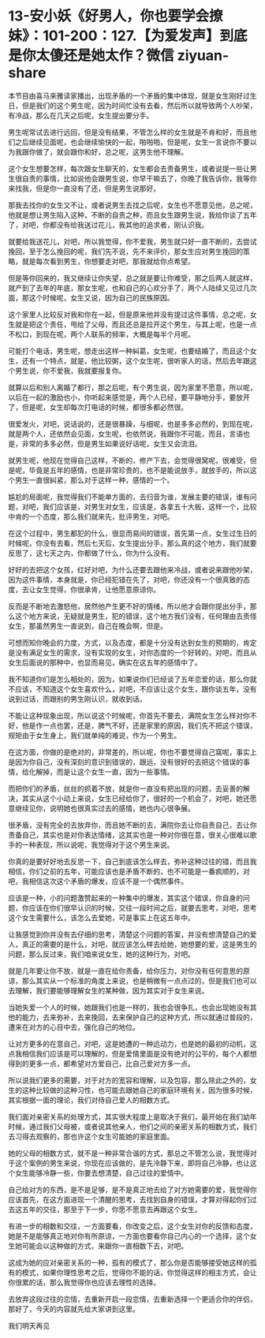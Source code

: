 # 13-安小妖《好男人，你也要学会撩妹》：101-200：127.【为爱发声】到底是你太傻还是她太作？微信 ziyuan-share

本节目由喜马来雅读家播出，出现矛盾的一个矛盾的集中体现，就是女生刚好过生日，但是我们的这个男生呢，因为时间忙没有去看，然后所以就导致两个人吵架，有冷战，那么在几天之后呢，女生提出要分手。

男生呢常试去进行远回，但是没有结果，不管怎么样的女生就是不肯和好，而且他们之后继续见面呢，也会继续愉快的一起，啪啪啪，但是呢，女生一言说你不要以为我跟你做了，就会跟你和好，总之呢，这男生他不理解。

这个女生想要怎样，每次跟女生聊天的，女生都会去责备男生，或者说提一些让男生很自责的事情，比如说他会跟男生说，你早干嘛去了，你晚了我告诉你，我等你来找我，但是你一直没有了还，但是男生说那好。

那我去找你的女生又不让，或者说男生去找之后呢，女生也不愿意见他，总之呢，他就是想让男生陷入这种，不断的自责之种，而且女生跟男生说，我给你谈了五年了，对吧，你都没有给我送过花儿，我其他的追求者，刚认识我。

就要给我送花儿，对吧，所以我觉得，你不爱我，男生就只好一直不断的，去尝试挽回，至于怎么挽回的呢，我们先不说，先不来评价，那女生应对男生挽回的策略，就是每次看到男生，你想要走对吧，那我就给你点希望。

但是等你回来的，我又继续让你失望，总之就是要让你难受，那之后两人就这样，就产到了去年的年底，那女生呢，也和自己的心欢分手了，两个人陆续又见过几次面，那这个时候呢，女生又说，因为自己的民族原因。

这个家里人比较反对我和你在一起，但是原来他并没有提过这件事情，总之呢，女生就是把这个责任，甩给了父母，而且还总是拉开这个男生，与其上呢，也是一点不松口，到现在呢，两个人联系的频率，大概是每半个月呢。

可能打个电话，男生呢，想走出这样一种糾葛，女生呢，也要结婚了，而且这个女生，还有一个特点，就是，他比较粥，这个女生呢，很听家人的话，然后去年跟这个男生说，你不爱我，我就要报复你。

就算以后和别人离婚了都行，那之后呢，有个男生说，因为家里不愿意，所以呢，以后在一起的激励也小，你听起来感觉是，两个人已经，要平静地分手，要放开了，但是呢，女生却每次打电话的时候，都很多都必然很。

很爱发火，对吧，说话说的，还是很暴躁，与细呢，也是多多必然的，到现在呢，就是两个人，还依然会见面，女生呢，也依然说，我跟你不可能，而且，言语也是，非常的多多必然，但是男生如果说好话呢，女生又会流泪。

就男生呢，他现在觉得自己这样，不断的，修产下去，会觉得很窝呢，很难受，但是呢，毕竟是五年的感情，也是非常珍贵的，也不是能说放手，就放手的，所以这个男生一直很糾紧，那么对于这样一种，感情的一个。

尴尬的局面呢，我觉得我们不能单方面的，去归音为谁，发展主要的错误，谁有问题，对吧，我们应该是，对男生对女生，应该是，各拿五十大板，这样一个，比较中肯的一个态度，那么我们就来先，批评男生，对吧。

在这个过程中，男生都犯的什么，很显而易间的错误，首先第一点，女生过生日的时候呢，你没有去看，然后七天后，女生提出分手，那么真的这个地方，我们就要反思了，这七天之内，你都做了什么，你为什么没有。

好好的去把这个女孩，红好对吧，为什么还要去跟他来冷战，或者说来跟他吵架，因为这件事情，本身就是，你已经犯错在先了，对吧，你还没有一个很真致的态度，去让女生觉得，你很承肯，让他愿意原谅你。

反而是不断地去激怒他，居然他产生更不好的情绪，所以他才会跟你提出分手，那么这个地方来说，无疑就是男生，犯的错误，这个地方我们没有，任何理由去责怪女生，那虽然男生一直说到，自己在晚会啊，但是。

可想而知你晚会的力度，方式，以及态度，都是十分没有达到女生的预期的，肯定是没有满足女生的需求，没有实现的女生，对你态度的一个好转的，对吧，而且从女生后面说的那种中，也显而易见，确实在这五年的感情中了。

我不知道你们是怎么相处的，因为，如果说你们已经谈了五年恋爱的话，那么你就不应该，不知道这个女生喜欢什么，对吧，不应该让这个女生，跟你谈五年，没有说到过话，而跟别的男生刚认识，就收到话。

不能让这种现象出现，所以说这个时候呢，你首先不要去，满院女生怎么样对你不好，他是作一点也罢，还是，脾气不好，还是家里的原因，我们先不把这个错误，规矩由于女生身上，我们就单纯的难说，作为一个男生。

在这方面，你做的是绝对的，非常差的，所以呢，你也不要觉得自己窩呢，事实上是因为你自己，没有深刻的意识到错误的，跟远，没有很好的去把这个错误的事情，给化解掉，而是让这个女生一直，因为一些事情。

而把你们的矛盾，丝丝的抓着不放，就是你一直没有把出现的问题，去妥善的解决，其实从这个小动上来说，女生已经给你了，很好的一个机会了，对吧，她还愿意继续见你，说明她也很真实过去的感情，她也内心很争展。

很矛盾，没有完全的去放弃你，而且她不断的去，满院你去让你自责自己，去让你责备自己，其实也是对你表达情绪，这其实也是一种对你很在意，很关心很难以歌手的一种表现，所以说呢，我觉得对于这个男生来说。

你真的是要好好地去反思一下，自己到底该怎么样去，弥补这种过往的错，而且我相信，你们之前的五年，可能应该也是矛盾不断的，也不可能是一番疯顺的，对吧，我相信这次这个矛盾的爆发，应该不是一个偶然事件。

应该是一种，小的问题激赞起来的一种集中的爆发，其实这个错误，你自身的问题，你应该在你们很早认识的时候，交往一段时间之后，就要去思考，对吧，思考这个女生需要什么，该怎么去爱她，可是事实上在这五年中。

让我感觉到你并没有去仔细的思考，清楚这个问题的答案，并没有想清楚自己的爱人，真正的需要的是什么，对吧，就应该怎么样去给她，她想要的爱，这是男生的问题，那么反过来，我们咱来说女生，她的这种行为，对吧。

就是几年要让你不放，就是一直在给你责备，给你压力，对你没有任何意思的原谅，那么其实从一个标准的角度上来说，也是稍微有一点点过的，但是我们也可以去理解，我们要能够理解女生的某种做，因为其实对于女生来说。

当她失爱一个人的时候，她跟我们也是一样的，我也会很争扎，也会出现她没有其他的能力，去来弥补，去来挽回，去来保护自己的这种方式，所以就通过普段的，遭来在对方的心目中去，强化自己的地位。

让对方更多的在意自己，对吧，这是她遭的一种远动力，也是她的最初的动机，这点我相信我们应该是可以理解的，但是爱情里面是没有绝对的公平的，每个人都想得到的更多一点，都希望对方爱自己，比自己爱对方多一点。

所以说我们更多的需要，对于对方的宽容和理解，以及包容，那么除此之外的，女生的这种比较做的这种习性，也可能去跟她自己的家庭环境有关，因为很多时候，其实根据一面的理论，我们对待自己爱人的相数方式。

我们面对亲密关系的处理方式，其实很大程度上是取决于我们，最开始在我们幼年时候，通过我们父母被，或者说其他亲人，他们之间的亲密关系的相数方式，我们去习得去观察的，那也许这个女生可能她的家庭里面。

她的父母的相数方式，就不是一种非常合谐的方式，那总之不管怎么说，我觉得对于这个案例的男生来说，你现在应该做的，是先冷静下来，即将自己冷静，也让这个女生能够冷静一些，你要去想清楚，自己过往的爱情中。

自己给对方的东西，是不是足够，是不是真正地去给了对方她需要的爱，我觉得你应该首先，在这方面进现一个清醒的思考，去找到自身的错误，才算对得起你们过去这五年的交往，那至于下一步，你愿不愿意去再跟这个女生。

有进一步的相数和交往，一方面要看，你改变之后，这个女生对你的反馈和态度，她是不是能够真正地对你有所原谅，一方面也要看你自己内心的一个选择，这个女生她可能会以这种做的方式，来跟你一直相数下去，对吧。

这成为她的应对亲密关系的一种，孤有的模式了，那么你是否能够接受她这样的孤有的模式，如果你理性思考之后，觉得你不能的话，你觉得这样的相主方式，会让你很累的话，那么我觉得你也应该去理性的选择。

去放弃这段过往的恋情，去重新开启一段恋情，去重新选择一个更适合你的伴侣，那好了，今天的内容就先给大家讲到这里。

我们明天再见